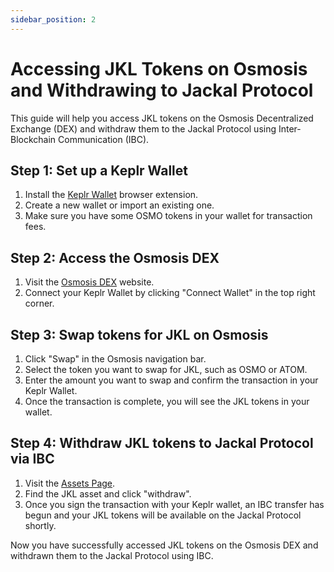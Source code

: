 ```yaml
---
sidebar_position: 2
---
```


# Accessing JKL Tokens on Osmosis and Withdrawing to Jackal Protocol

This guide will help you access JKL tokens on the Osmosis Decentralized Exchange (DEX) and withdraw them to the Jackal Protocol using Inter-Blockchain Communication (IBC).

## Step 1: Set up a Keplr Wallet

1. Install the [Keplr Wallet](https://wallet.keplr.app/) browser extension.
2. Create a new wallet or import an existing one.
3. Make sure you have some OSMO tokens in your wallet for transaction fees.

## Step 2: Access the Osmosis DEX

1. Visit the [Osmosis DEX](https://app.osmosis.zone/) website.
2. Connect your Keplr Wallet by clicking "Connect Wallet" in the top right corner.

## Step 3: Swap tokens for JKL on Osmosis

1. Click "Swap" in the Osmosis navigation bar.
2. Select the token you want to swap for JKL, such as OSMO or ATOM.
3. Enter the amount you want to swap and confirm the transaction in your Keplr Wallet.
5. Once the transaction is complete, you will see the JKL tokens in your wallet.

## Step 4: Withdraw JKL tokens to Jackal Protocol via IBC

1. Visit the [Assets Page](https://app.osmosis.zone/assets).
2. Find the JKL asset and click "withdraw".
3. Once you sign the transaction with your Keplr wallet, an IBC transfer has begun and your JKL tokens will be available on the Jackal Protocol shortly. 

Now you have successfully accessed JKL tokens on the Osmosis DEX and withdrawn them to the Jackal Protocol using IBC.



